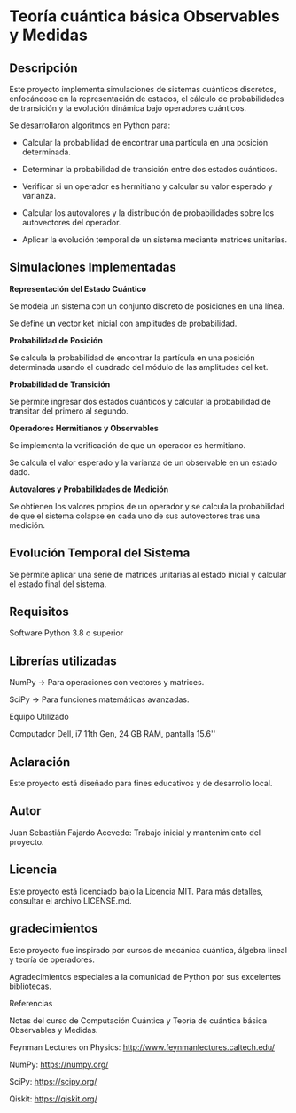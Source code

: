 # Teoría cuántica básica Observables y Medidas

## Descripción

Este proyecto implementa simulaciones de sistemas cuánticos discretos, enfocándose en la representación de estados, el cálculo de probabilidades de transición y la evolución dinámica bajo operadores cuánticos.

Se desarrollaron algoritmos en Python para:

- Calcular la probabilidad de encontrar una partícula en una posición determinada.

- Determinar la probabilidad de transición entre dos estados cuánticos.

- Verificar si un operador es hermitiano y calcular su valor esperado y varianza.

- Calcular los autovalores y la distribución de probabilidades sobre los autovectores del operador.

- Aplicar la evolución temporal de un sistema mediante matrices unitarias.

## Simulaciones Implementadas

**Representación del Estado Cuántico**

Se modela un sistema con un conjunto discreto de posiciones en una línea.

Se define un vector ket inicial con amplitudes de probabilidad.

**Probabilidad de Posición**

Se calcula la probabilidad de encontrar la partícula en una posición determinada usando el cuadrado del módulo de las amplitudes del ket.

**Probabilidad de Transición**

Se permite ingresar dos estados cuánticos y calcular la probabilidad de transitar del primero al segundo.

**Operadores Hermitianos y Observables**

Se implementa la verificación de que un operador es hermitiano.

Se calcula el valor esperado y la varianza de un observable en un estado dado.

**Autovalores y Probabilidades de Medición**

Se obtienen los valores propios de un operador y se calcula la probabilidad de que el sistema colapse en cada uno de sus autovectores tras una medición.

## Evolución Temporal del Sistema

Se permite aplicar una serie de matrices unitarias al estado inicial y calcular el estado final del sistema.

## Requisitos

Software Python 3.8 o superior

## Librerías utilizadas

NumPy → Para operaciones con vectores y matrices.

SciPy → Para funciones matemáticas avanzadas.

Equipo Utilizado

Computador Dell, i7 11th Gen, 24 GB RAM, pantalla 15.6''

## Aclaración

Este proyecto está diseñado para fines educativos y de desarrollo local.

## Autor

Juan Sebastián Fajardo Acevedo: Trabajo inicial y mantenimiento del proyecto.

## Licencia

Este proyecto está licenciado bajo la Licencia MIT. Para más detalles, consultar el archivo LICENSE.md.

## gradecimientos

Este proyecto fue inspirado por cursos de mecánica cuántica, álgebra lineal y teoría de operadores.

Agradecimientos especiales a la comunidad de Python por sus excelentes bibliotecas.

Referencias

Notas del curso de Computación Cuántica y Teoría de cuántica básica Observables y Medidas.

Feynman Lectures on Physics: http://www.feynmanlectures.caltech.edu/

NumPy: https://numpy.org/

SciPy: https://scipy.org/

Qiskit: https://qiskit.org/
